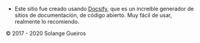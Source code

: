 
- Este sitio fue creado usando [Docsify](https://docsify.js.org), que es un increíble generador de sitios de documentación, de código abierto. 
Muy fácil de usar, realmente lo recomiendo.

© 2017 - 2020 Solange Gueiros
